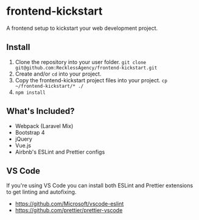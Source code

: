 # frontend-kickstart
A frontend setup to kickstart your web development project.

## Install

1. Clone the repository into your user folder. `git clone git@github.com:RecklessAgency/frontend-kickstart.git`
2. Create and/or `cd` into your project.
3. Copy the frontend-kickstart project files into your project. `cp ~/frontend-kickstart/* ./`
4. `npm install`

## What's Included?
* Webpack (Laravel Mix)
* Bootstrap 4
* jQuery
* Vue.js
* Airbnb's ESLint and Prettier configs

## VS Code
If you're using VS Code you can install both ESLint and Prettier extensions to get linting and autofixing.
* https://github.com/Microsoft/vscode-eslint
* https://github.com/prettier/prettier-vscode
